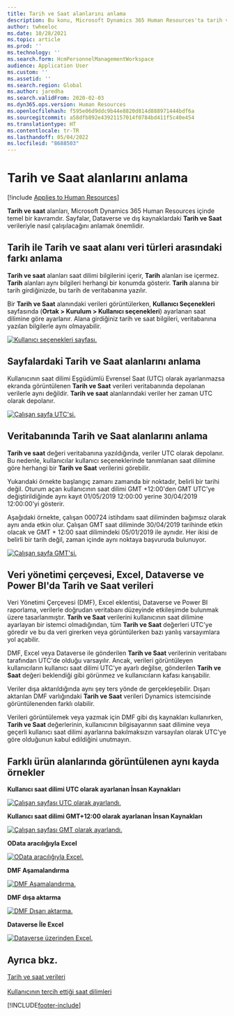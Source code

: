 ```yaml
---
title: Tarih ve Saat alanlarını anlama
description: Bu konu, Microsoft Dynamics 365 Human Resources'ta tarih ve saat alanlarının nasıl kullanılacağını açıklar.
author: twheeloc
ms.date: 10/28/2021
ms.topic: article
ms.prod: ''
ms.technology: ''
ms.search.form: HcmPersonnelManagementWorkspace
audience: Application User
ms.custom: ''
ms.assetid: ''
ms.search.region: Global
ms.author: jaredha
ms.search.validFrom: 2020-02-03
ms.dyn365.ops.version: Human Resources
ms.openlocfilehash: f595e06d9ddc9b44e8820d814d888971444bdf6a
ms.sourcegitcommit: a58dfb892e43921157014f0784bd411f5c40e454
ms.translationtype: HT
ms.contentlocale: tr-TR
ms.lasthandoff: 05/04/2022
ms.locfileid: "8688503"
---
```

# <a name="understand-date-and-time-fields"></a>Tarih ve Saat alanlarını anlama

[!include [Applies to Human Resources](../includes/applies-to-hr.md)]



**Tarih ve saat** alanları, Microsoft Dynamics 365 Human Resources içinde temel bir kavramdır. Sayfalar, Dataverse ve dış kaynaklardaki **Tarih ve Saat** verileriyle nasıl çalışılacağını anlamak önemlidir.

## <a name="understanding-the-difference-between-date-and-date-and-time-field-data-types"></a>Tarih ile Tarih ve saat alanı veri türleri arasındaki farkı anlama

**Tarih ve saat** alanları saat dilimi bilgilerini içerir, **Tarih** alanları ise içermez. **Tarih** alanları aynı bilgileri herhangi bir konumda gösterir. **Tarih** alanına bir tarih girdiğinizde, bu tarih de veritabanına yazılır.

Bir **Tarih ve Saat** alanındaki verileri görüntülerken, **Kullanıcı Seçenekleri** sayfasında (**Ortak \> Kurulum \> Kullanıcı seçenekleri**) ayarlanan saat dilimine göre ayarlanır. Alana girdiğiniz tarih ve saat bilgileri, veritabanına yazılan bilgilerle aynı olmayabilir.

[![Kullanıcı seçenekleri sayfası.](./media/Useroptionsform.png)](./media/Useroptionsform.png)

## <a name="understanding-date-and-time-fields-on-pages"></a>Sayfalardaki Tarih ve Saat alanlarını anlama 

Kullanıcının saat dilimi Eşgüdümlü Evrensel Saat (UTC) olarak ayarlanmazsa ekranda görüntülenen **Tarih ve Saat** verileri veritabanında depolanan verilerle aynı değildir. **Tarih ve saat** alanlarındaki veriler her zaman UTC olarak depolanır.

[![Çalışan sayfa UTC'si.](./media/worker-form.png)](./media/worker-form.png)

## <a name="understand-date-and-time-fields-in-the-database"></a>Veritabanında Tarih ve Saat alanlarını anlama 

**Tarih ve saat** değeri veritabanına yazıldığında, veriler UTC olarak depolanır. Bu nedenle, kullanıcılar kullanıcı seçeneklerinde tanımlanan saat dilimine göre herhangi bir **Tarih ve Saat** verilerini görebilir.
 
Yukarıdaki örnekte başlangıç zamanı zamanda bir noktadır, belirli bir tarihi değil. Oturum açan kullanıcının saat dilimi GMT +12:00'den GMT UTC'ye değiştirildiğinde aynı kayıt 01/05/2019 12:00:00 yerine 30/04/2019 12:00:00'yi gösterir.

Aşağıdaki örnekte, çalışan 000724 istihdamı saat diliminden bağımsız olarak aynı anda etkin olur. Çalışan GMT saat diliminde 30/04/2019 tarihinde etkin olacak ve GMT + 12:00 saat dilimindeki 05/01/2019 ile aynıdır. Her ikisi de belirli bir tarih değil, zaman içinde aynı noktaya başvuruda bulunuyor. 

[![Çalışan sayfa GMT'si.](./media/worker-form2.png)](./media/worker-form2.png)

## <a name="date-and-time-data-in-data-management-framework-excel-dataverse-and-power-bi"></a>Veri yönetimi çerçevesi, Excel, Dataverse ve Power BI'da Tarih ve Saat verileri 

Veri Yönetimi Çerçevesi (DMF), Excel eklentisi, Dataverse ve Power BI raporlama, verilerle doğrudan veritabanı düzeyinde etkileşimde bulunmak üzere tasarlanmıştır. **Tarih ve Saat** verilerini kullanıcının saat dilimine ayarlayan bir istemci olmadığından, tüm **Tarih ve Saat** değerleri UTC'ye göredir ve bu da veri girerken veya görüntülerken bazı yanlış varsayımlara yol açabilir.
 
DMF, Excel veya Dataverse ile gönderilen **Tarih ve Saat** verilerinin veritabanı tarafından UTC'de olduğu varsayılır. Ancak, verileri görüntüleyen kullanıcıların kullanıcı saat dilimi UTC'ye ayarlı değilse, gönderilen **Tarih ve Saat** değeri beklendiği gibi görünmez ve kullanıcıların kafası karışabilir. 
 
Veriler dışa aktarıldığında aynı şey ters yönde de gerçekleşebilir. Dışarı aktarılan DMF varlığındaki **Tarih ve Saat** verileri Dynamics istemcisinde görüntülenenden farklı olabilir. 
 
Verileri görüntülemek veya yazmak için DMF gibi dış kaynakları kullanırken, **Tarih ve Saat** değerlerinin, kullanıcının bilgisayarının saat dilimine veya geçerli kullanıcı saat dilimi ayarlarına bakılmaksızın varsayılan olarak UTC'ye göre olduğunun kabul edildiğini unutmayın. 

## <a name="examples-of-the-same-record-being-displayed-in-different-product-areas"></a>Farklı ürün alanlarında görüntülenen aynı kayda örnekler 

**Kullanıcı saat dilimi UTC olarak ayarlanan İnsan Kaynakları**

[![Çalışan sayfası UTC olarak ayarlandı.](./media/worker-form3.png)](./media/worker-form3.png)

**Kullanıcı saat dilimi GMT+12:00 olarak ayarlanan İnsan Kaynakları** 

[![Çalışan sayfası GMT olarak ayarlandı.](./media/worker-form4.png)](./media/worker-form4.png)

**OData aracılığıyla Excel**

[![OData aracılığıyla Excel.](./media/Excelviaodata.png)](./media/Excelviaodata.png)

**DMF Aşamalandırma**

[![DMF Aşamalandırma.](./media/DMFStaging.png)](./media/DMFStaging.png)

**DMF dışa aktarma**

[![DMF Dışarı aktarma.](./media/DMFExport.png)](./media/DMFExport.png)

**Dataverse İle Excel**

[![ Dataverse üzerinden Excel.](./media/ExcelCDS.png)](./media/ExcelCDS.png)

## <a name="see-also"></a>Ayrıca bkz.

[Tarih ve saat verileri](/dynamics365/unified-operations/fin-and-ops/organization-administration/date-time-zones)<br></br>
[Kullanıcının tercih ettiği saat dilimleri](/dynamics365/unified-operations/fin-and-ops/organization-administration/tasks/set-users-preferred-time-zone) 


[!INCLUDE[footer-include](../includes/footer-banner.md)]
